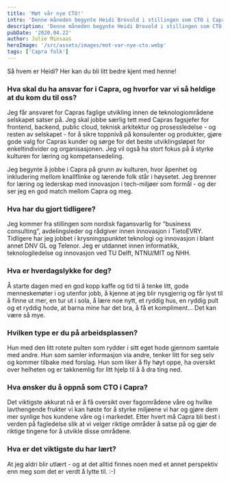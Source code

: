```yaml
---
title: 'Møt vår nye CTO!'
intro: 'Denne måneden begynte Heidi Brovold i stillingen som CTO i Capra, noe vi er så glade for! Som vår daglige leder, Aslak Ege, sier: "Heidis imponerende track-record og brennende engasjement for innovasjon, ledelse og læring var perfekt for oss og vårt mål om å bygge Norges beste kompetansemiljø på våre faglige satsningsområder. I tillegg tilfører hun oss sterk kompetanse på ledelse.”'
description: 'Denne måneden begynte Heidi Brovold i stillingen som CTO i Capra, noe vi er så glade for! Som vår daglige leder, Aslak Ege, sier: &quot;Heidis imponerende track-record og brennende engasjement for innovasjon, ledelse og læring var perfekt for oss og vårt mål om å bygge Norges beste kompetansemiljø på våre faglige satsningsområder. I tillegg tilfører hun oss sterk kompetanse på ledelse.”'
pubDate: '2020.04.22'
author: Julie Minsaas
heroImage: '/src/assets/images/mot-var-nye-cto.webp'
tags: ['Capra folk']
---
```


Så hvem er Heidi? Her kan du bli litt bedre kjent med henne!

### Hva skal du ha ansvar for i Capra, og hvorfor var vi så heldige at du kom du til oss?

Jeg får ansvaret for Capras faglige utvikling innen de teknologiområdene selskapet satser på. Jeg skal jobbe særlig tett med Capras fagsjefer for frontend, backend, public cloud, teknisk arkitektur og prosessledelse - og resten av selskapet - for å sikre toppnivå på konsulenter og produkter, gjøre gode valg for Capras kunder og sørge for det beste utviklingsløpet for enkeltindivider og organisasjonen. Jeg vil også ha stort fokus på å styrke kulturen for læring og kompetansedeling.

Jeg begynte å jobbe i Capra på grunn av kulturen, hvor åpenhet og inkludering mellom knallflinke og lærende folk står i høysetet. Jeg brenner for læring og lederskap med innovasjon i tech-miljøer som formål - og der ser jeg en god match mellom Capra og meg.

### Hva har du gjort tidligere?

Jeg kommer fra stillingen som nordisk fagansvarlig for “business consulting”, avdelingsleder og rådgiver innen innovasjon i TietoEVRY. Tidligere har jeg jobbet i krysningspunktet teknologi og innovasjon i blant annet DNV GL og Telenor. Jeg er utdannet innen informatikk, teknologiledelse og innovasjon ved TU Delft, NTNU/MIT og NHH.

### Hva er hverdagslykke for deg?

Å starte dagen med en god kopp kaffe og tid til å tenke litt, gode menneskemøter i og utenfor jobb, å kjenne at jeg blir nysgjerrig og får lyst til å finne ut mer, en tur ut i sola, å lære noe nytt, et ryddig hus, en ryddig pult og et ryddig hode, at barna mine har det bra, å få et kompliment… Det kan være så mye.

### Hvilken type er du på arbeidsplassen?

Hun med den litt rotete pulten som rydder i sitt eget hode gjennom samtale med andre. Hun som samler informasjon via andre, tenker litt for seg selv og kommer tilbake med forslag. Hun som liker å fly høyt oppe, ha oversikt over helheten og er takknemlig for litt hjelp til å å dra ting ned.

### Hva ønsker du å oppnå som CTO i Capra?

Det viktigste akkurat nå er å få oversikt over fagområdene våre og hvilke lavthengende frukter vi kan høste for å styrke miljøene vi har og gjøre dem mer synlige hos kundene våre og i markedet. Etter hvert må Capra bli best i verden på fagledelse slik at vi velger riktige områder å satse på og gjør de riktige tingene for å utvikle disse områdene.

### Hva er det viktigste du har lært?

At jeg aldri blir utlært - og at det alltid finnes noen med et annet perspektiv enn meg som det er verdt å lytte til. :-)
